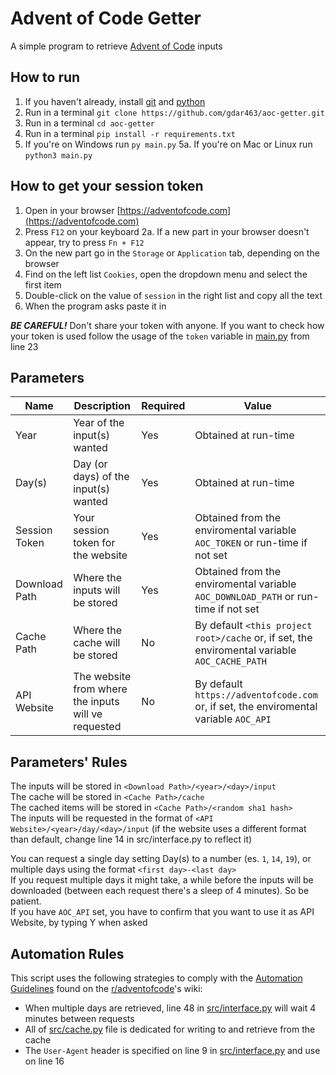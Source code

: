 # Advent of Code Getter

A simple program to retrieve [Advent of Code](https://adventofcode.com) inputs   

## How to run

1. If you haven't already, install [git](https://git-scm.com/downloads) and [python](https://www.python.org/downloads/)
2. Run in a terminal `git clone https://github.com/gdar463/aoc-getter.git`
3. Run in a terminal `cd aoc-getter`
4. Run in a terminal `pip install -r requirements.txt`
5. If you're on Windows run `py main.py`
    5a. If you're on Mac or Linux run `python3 main.py`

## How to get your session token

1. Open in your browser [https://adventofcode.com](https://adventofcode.com)
2. Press `F12` on your keyboard
    2a. If a new part in your browser doesn't appear, try to press `Fn + F12`
3. On the new part go in the `Storage` or `Application` tab, depending on the browser
4. Find on the left list `Cookies`, open the dropdown menu and select the first item
5. Double-click on the value of `session` in the right list and copy all the text
6. When the program asks paste it in

***BE CAREFUL!***
Don't share your token with anyone. If you want to check how your token is used follow the usage of the `token` variable in [main.py](main.py) from line 23

## Parameters

| Name          | Description                                         | Required | Value                                                                                           |
|---------------|-----------------------------------------------------|----------|-------------------------------------------------------------------------------------------------|
| Year          | Year of the input(s) wanted                         | Yes      | Obtained at run-time                                                                            |
| Day(s)        | Day (or days) of the input(s) wanted                | Yes      | Obtained at run-time                                                                            |
| Session Token | Your session token for the website                  | Yes      | Obtained from the enviromental variable `AOC_TOKEN` or run-time if not set                      |
| Download Path | Where the inputs will be stored                     | Yes      | Obtained from the enviromental variable `AOC_DOWNLOAD_PATH` or run-time if not set              |
| Cache Path    | Where the cache will be stored                      | No       | By default `<this project root>/cache` or, if set, the enviromental variable `AOC_CACHE_PATH`   |
| API Website   | The website from where the inputs will ve requested | No       | By default `https://adventofcode.com` or, if set, the enviromental variable `AOC_API`           |

## Parameters' Rules

The inputs will be stored in `<Download Path>/<year>/<day>/input`    
The cache will be stored in `<Cache Path>/cache`   
The cached items will be stored in `<Cache Path>/<random sha1 hash>`   
The inputs will be requested in the format of `<API Website>/<year>/day/<day>/input` (if the website uses a different format than default, change line 14 in src/interface.py to reflect it)   
   
You can request a single day setting Day(s) to a number (es. `1`, `14`, `19`), or multiple days using the format `<first day>-<last day>`   
If you request multiple days it might take, a while before the inputs will be downloaded (between each request there's a sleep of 4 minutes). So be patient.   
If you have `AOC_API` set, you have to confirm that you want to use it as API Website, by typing Y when asked   
   
## Automation Rules

This script uses the following strategies to comply with the [Automation Guidelines](https://www.reddit.com/r/adventofcode/wiki/faqs/automation) found on the [r/adventofcode](https://www.reddit.com/r/adventofcode)'s wiki:
* When multiple days are retrieved, line 48 in [src/interface.py](src/interface.py) will wait 4 minutes between requests
* All of [src/cache.py](src/cache.py) file is dedicated for writing to and retrieve from the cache
* The `User-Agent` header is specified on line 9 in [src/interface.py](src/interface.py) and use on line 16
